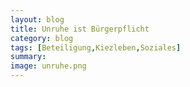```yaml
---
layout: blog
title: Unruhe ist Bürgerpflicht 
category: blog
tags: [Beteiligung,Kiezleben,Soziales] 
summary: 
image: unruhe.png
---
```

